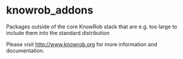 knowrob_addons
==============

Packages outside of the core KnowRob stack that are e.g. too large to include them into the standard distribution

Please visit http://www.knowrob.org for more information and documentation.
